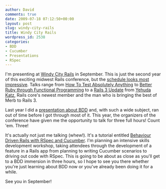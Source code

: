 ```yaml
---
author: David
comments: true
date: 2009-07-18 07:12:50+00:00
layout: post
slug: windy-city-rails
title: Windy City Rails
wordpress_id: 2538
categories:
- BDD
- Cucumber
- Presentations
- RSpec
---
```


I'm presenting at [Windy City Rails](http://windycityrails.org/) in September. This is just the second year of this exciting midwest Rails conference, but the [schedule looks most impressive](http://windycityrails.org/schedule). Talks range from [How To Test Absolutely Anything](http://windycityrails.org/sessions#rappin) to [Better Ruby through Functional Programming](http://windycityrails.org/sessions#wampler) to a [Rails 3 Update](http://windycityrails.org/sessions#katz) from [Yehuda Katz](http://yehudakatz.com/), Rails core's newest member and the man who is bringing the best of Merb to Rails 3.

Last year I did a [presentation about BDD](http://vimeo.com/5573653) and, with such a wide subject, ran out of time before I got through most of it. This year, the  organizers of the conference have given me the opportunity to talk for three full hours! Count 'em. Three!

It's actually not just me talking (whew!). It's a tutorial entitled [Behaviour Driven Rails with RSpec and Cucumber](http://windycityrails.org/sessions#chelimsky). I'm planning an intensive skills development workshop, taking attendees through the development of a feature in a Rails app from planning to writing Cucumber scenarios to driving out code with RSpec. This is going to be about as close as you'll get to a BDD immersion in three hours, so I hope to see you there whether you're just learning about BDD now or you've already been doing it for a while.

See you in September!
